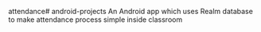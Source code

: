 attendance# android-projects
An Android app which uses Realm database to make attendance process simple inside classroom
